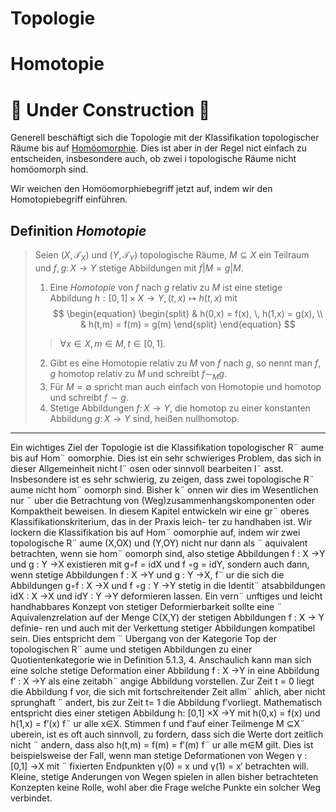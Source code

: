# Topologie
# Homotopie

# 🚧 Under Construction 🚧

Generell beschäftigt sich die Topologie mit der Klassifikation topologischer Räume bis auf [Homöomorphie](./../index.html). Dies ist aber in der Regel nict einfach zu entscheiden, insbesondere auch, ob zwei
i topologische Räume nicht homöomorph sind.

Wir weichen den Homöomorphiebegriff jetzt auf, indem wir den Homotopiebegriff einführen.

## Definition *Homotopie*

> Seien $(X,\mathcal{T}_X)$ und $(Y,\mathcal{T}_Y)$ topologische Räume, $M \subseteq X$ ein Teilraum und $f, g : \, X \to Y$ stetige Abbildungen mit $f \vert M = g \vert M$.
> 1. Eine *Homotopie* von $f \text{ nach } g \text{ relativ zu } M$ ist eine stetige Abbildung $h: [0,1] \times X \to Y, \, (t,x) \mapsto h(t,x)$ mit
$$
\begin{equation}
\begin{split}
& h(0,x) = f(x), \, h(1,x) = g(x), \\
& h(t,m) = f(m) = g(m)
\end{split}
\end{equation}
$$
> > $\forall x \in X, \, m \in M, \, t \in [0,1]$.
> 2. Gibt es eine Homotopie relativ zu $M$ von $f$ nach $g$, so nennt man $f, \, g \text{ homotop relativ zu } M$ und schreibt $f \sim_M g$.
> 3. Für $M = \emptyset$ spricht man auch einfach von Homotopie und homotop und schreibt $f \sim g$.
> 4. Stetige Abbildungen $f : \, X \to Y$, die homotop zu einer konstanten Abbildung $g : \, X \to Y$ sind, heißen nullhomotop.


---

Ein wichtiges Ziel der Topologie ist die Klassifikation topologischer R¨ aume bis auf
Hom¨ oomorphie. Dies ist ein sehr schwieriges Problem, das sich in dieser Allgemeinheit nicht
l¨ osen oder sinnvoll bearbeiten l¨ asst. Insbesondere ist es sehr schwierig, zu zeigen, dass zwei
topologische R¨ aume nicht hom¨ oomorph sind. Bisher k¨ onnen wir dies im Wesentlichen nur ¨ uber
die Betrachtung von (Weg)zusammenhangskomponenten oder Kompaktheit beweisen.
In diesem Kapitel entwickeln wir eine gr¨ oberes Klassifikationskriterium, das in der Praxis leich-
ter zu handhaben ist. Wir lockern die Klassifikation bis auf Hom¨ oomorphie auf, indem wir
zwei topologische R¨ aume (X,OX) und (Y,OY) nicht nur dann als ¨ aquivalent betrachten, wenn
sie hom¨ oomorph sind, also stetige Abbildungen f : X →Y und g : Y →X existieren mit
g◦f = idX und f ◦g = idY, sondern auch dann, wenn stetige Abbildungen f : X →Y und
g : Y →X, f¨ ur die sich die Abbildungen g◦f : X →X und f ◦g : Y →Y stetig in die
Identit¨ atsabbildungen idX : X →X und idY : Y →Y deformieren lassen.
Ein vern¨ unftiges und leicht handhabbares Konzept von stetiger Deformierbarkeit sollte eine
¨
Aquivalenzrelation auf der Menge C(X,Y) der stetigen Abbildungen f : X → Y definie-
ren und auch mit der Verkettung stetiger Abbildungen kompatibel sein. Dies entspricht dem
¨
Ubergang von der Kategorie Top der topologischen R¨ aume und stetigen Abbildungen zu einer
Quotientenkategorie wie in Definition 5.1.3, 4.
Anschaulich kann man sich eine solche stetige Deformation einer Abbildung f : X →Y in eine
Abbildung f′ : X →Y als eine zeitabh¨ angige Abbildung vorstellen. Zur Zeit t = 0 liegt die
Abbildung f vor, die sich mit fortschreitender Zeit allm¨ ahlich, aber nicht sprunghaft ¨ andert, bis
zur Zeit t= 1 die Abbildung f′vorliegt. Mathematisch entspricht dies einer stetigen Abbildung
h: [0,1] ×X →Y mit h(0,x) = f(x) und h(1,x) = f′(x) f¨ ur alle x∈X.
Stimmen f und f′auf einer Teilmenge M ⊆X¨ uberein, ist es oft auch sinnvoll, zu fordern, dass
sich die Werte dort zeitlich nicht ¨ andern, dass also h(t,m) = f(m) = f′(m) f¨ ur alle m∈M gilt.
Dies ist beispielsweise der Fall, wenn man stetige Deformationen von Wegen γ : [0,1] →X mit
¨
fixierten Endpunkten γ(0) = x und γ(1) = x′ betrachten will. Kleine, stetige
Anderungen von
Wegen spielen in allen bisher betrachteten Konzepten keine Rolle, wohl aber die Frage welche
Punkte ein solcher Weg verbindet.